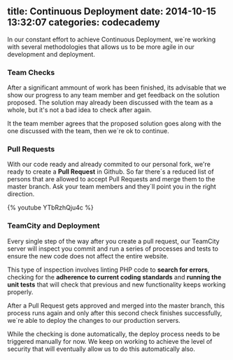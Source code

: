 title: Continuous Deployment
date: 2014-10-15 13:32:07
categories: codecademy
---
In our constant effort to achieve Continuous Deployment, we´re working with several methodologies that allows us to be more agile in our development and deployment.

### Team Checks

After a significant ammount of work has been finished, its advisable that we show our progress to any team member and get feedback on the solution proposed. The solution may already been discussed with the team as a whole, but it's not a bad idea to check after again.

It the team member agrees that the proposed solution goes along with the one discussed with the team, then we´re ok to continue.

### Pull Requests

With our code ready and already commited to our personal fork, we're ready to create a **Pull Request** in Github. So far there´s a reduced list of persons that are allowed to accept Pull Requests and merge them to the master branch. Ask your team members and they´ll point you in the right direction.

{% youtube YTbRzhQju4c %}

### TeamCity and Deployment

Every single step of the way after you create a pull request, our TeamCity server will inspect you commit and run a series of processes and tests to ensure the new code does not affect the entire website. 

This type of inspection involves linting PHP code to **search for errors**, checking for the **adherence to current coding standards** and **running the unit tests** that will check that previous and new functionality keeps working properly.

After a Pull Request gets approved and merged into the master branch, this process runs again and only after this second check finishes successfully, we´re able to deploy the changes to our production servers.

While the checking is done automatically, the deploy process needs to be triggered manually for now. We keep on working to achieve the level of security that will eventually allow us to do this automatically also.



